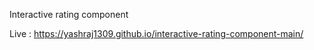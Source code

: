 Interactive rating component

Live : https://yashraj1309.github.io/interactive-rating-component-main/
